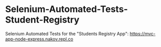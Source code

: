 # Selenium-Automated-Tests-Student-Registry
Selenium Automated Tests for the "Students Registry App": https://mvc-app-node-express.nakov.repl.co
